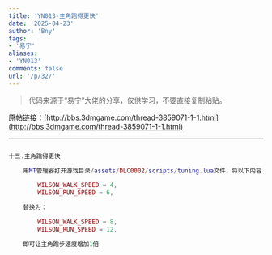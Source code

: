 ```yaml
---
title: 'YN013-主角跑得更快'
date: '2025-04-23'
author: 'Bny'
tags:
- '易宁'
aliases:
- 'YN013'
comments: false
url: '/p/32/'
---
```


> 代码来源于“易宁”大佬的分享，仅供学习，不要直接复制粘贴。

原帖链接：[http://bbs.3dmgame.com/thread-3859071-1-1.html](http://bbs.3dmgame.com/thread-3859071-1-1.html)

---

```lua  

十三.主角跑得更快

	用MT管理器打开游戏目录/assets/DLC0002/scripts/tuning.lua文件，将以下内容：

		WILSON_WALK_SPEED = 4,
		WILSON_RUN_SPEED = 6,

	替换为：

		WILSON_WALK_SPEED = 8,
		WILSON_RUN_SPEED = 12,

	即可让主角跑步速度增加1倍

```  

